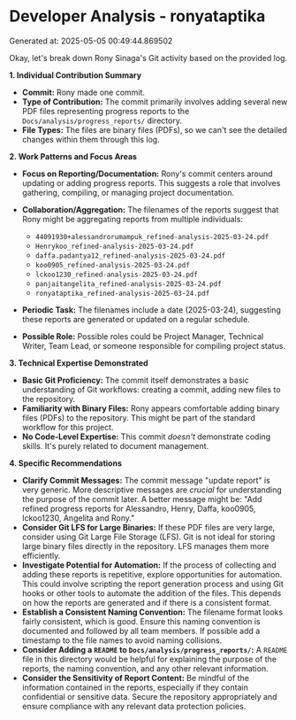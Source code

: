 # Developer Analysis - ronyataptika
Generated at: 2025-05-05 00:49:44.869502

Okay, let's break down Rony Sinaga's Git activity based on the provided log.

**1. Individual Contribution Summary**

*   **Commit:** Rony made one commit.
*   **Type of Contribution:** The commit primarily involves adding several new PDF files representing progress reports to the `Docs/analysis/progress_reports/` directory.
*   **File Types:** The files are binary files (PDFs), so we can't see the detailed changes within them through this log.

**2. Work Patterns and Focus Areas**

*   **Focus on Reporting/Documentation:** Rony's commit centers around updating or adding progress reports.  This suggests a role that involves gathering, compiling, or managing project documentation.
*   **Collaboration/Aggregation:** The filenames of the reports suggest that Rony might be aggregating reports from multiple individuals:
    *   `44091930+alessandrorumampuk_refined-analysis-2025-03-24.pdf`
    *   `Henrykoo_refined-analysis-2025-03-24.pdf`
    *   `daffa.padantya12_refined-analysis-2025-03-24.pdf`
    *   `koo0905_refined-analysis-2025-03-24.pdf`
    *   `lckoo1230_refined-analysis-2025-03-24.pdf`
    *   `panjaitangelita_refined-analysis-2025-03-24.pdf`
    *   `ronyataptika_refined-analysis-2025-03-24.pdf`

*   **Periodic Task:** The filenames include a date (2025-03-24), suggesting these reports are generated or updated on a regular schedule.
*   **Possible Role:** Possible roles could be Project Manager, Technical Writer, Team Lead, or someone responsible for compiling project status.

**3. Technical Expertise Demonstrated**

*   **Basic Git Proficiency:** The commit itself demonstrates a basic understanding of Git workflows: creating a commit, adding new files to the repository.
*   **Familiarity with Binary Files:** Rony appears comfortable adding binary files (PDFs) to the repository.  This might be part of the standard workflow for this project.
*   **No Code-Level Expertise:** This commit *doesn't* demonstrate coding skills. It's purely related to document management.

**4. Specific Recommendations**

*   **Clarify Commit Messages:** The commit message "update report" is very generic.  More descriptive messages are *crucial* for understanding the purpose of the commit later. A better message might be: "Add refined progress reports for Alessandro, Henry, Daffa, koo0905, lckoo1230, Angelita and Rony."
*   **Consider Git LFS for Large Binaries:**  If these PDF files are very large, consider using Git Large File Storage (LFS). Git is not ideal for storing large binary files directly in the repository. LFS manages them more efficiently.
*   **Investigate Potential for Automation:** If the process of collecting and adding these reports is repetitive, explore opportunities for automation.  This could involve scripting the report generation process and using Git hooks or other tools to automate the addition of the files.  This depends on how the reports are generated and if there is a consistent format.
*   **Establish a Consistent Naming Convention:** The filename format looks fairly consistent, which is good. Ensure this naming convention is documented and followed by all team members. If possible add a timestamp to the file names to avoid naming collisions.
*   **Consider Adding a `README` to `Docs/analysis/progress_reports/`:**  A `README` file in this directory would be helpful for explaining the purpose of the reports, the naming convention, and any other relevant information.
*   **Consider the Sensitivity of Report Content:** Be mindful of the information contained in the reports, especially if they contain confidential or sensitive data. Secure the repository appropriately and ensure compliance with any relevant data protection policies.
